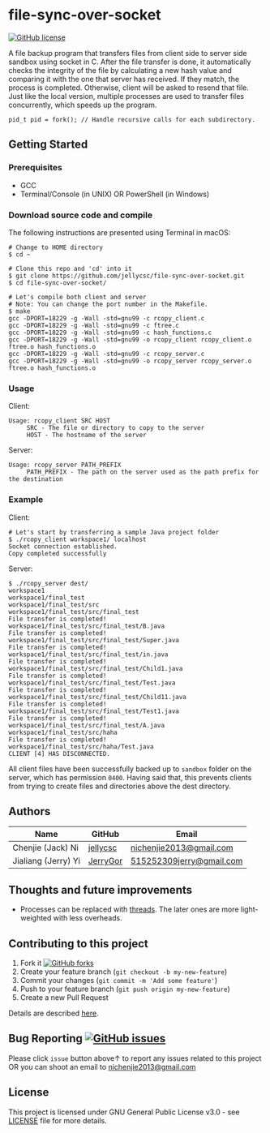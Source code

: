 # file-sync-over-socket
[![GitHub license](https://img.shields.io/github/license/jellycsc/file-sync-over-socket.svg)](LICENSE)

A file backup program that transfers files from client side to server side sandbox using socket in C. After the file transfer is done, it automatically checks the integrity of the file by calculating a new hash value and comparing it with the one that server has received. If they match, the process is completed. Otherwise, client will be asked to resend that file.  
Just like the local version, multiple processes are used to transfer files concurrently, which speeds up the program.  
```
pid_t pid = fork(); // Handle recursive calls for each subdirectory.
```

## Getting Started

### Prerequisites

* GCC
* Terminal/Console (in UNIX) OR PowerShell (in Windows)

### Download source code and compile
The following instructions are presented using Terminal in macOS:
```
# Change to HOME directory
$ cd ~

# Clone this repo and 'cd' into it
$ git clone https://github.com/jellycsc/file-sync-over-socket.git
$ cd file-sync-over-socket/

# Let's compile both client and server
# Note: You can change the port number in the Makefile.
$ make
gcc -DPORT=18229 -g -Wall -std=gnu99 -c rcopy_client.c
gcc -DPORT=18229 -g -Wall -std=gnu99 -c ftree.c
gcc -DPORT=18229 -g -Wall -std=gnu99 -c hash_functions.c
gcc -DPORT=18229 -g -Wall -std=gnu99 -o rcopy_client rcopy_client.o ftree.o hash_functions.o
gcc -DPORT=18229 -g -Wall -std=gnu99 -c rcopy_server.c
gcc -DPORT=18229 -g -Wall -std=gnu99 -o rcopy_server rcopy_server.o ftree.o hash_functions.o
```

### Usage
Client:
```
Usage: rcopy_client SRC HOST
	 SRC - The file or directory to copy to the server
	 HOST - The hostname of the server
```
Server:
```
Usage: rcopy_server PATH_PREFIX
	 PATH_PREFIX - The path on the server used as the path prefix for the destination
```

### Example
Client:
```
# Let's start by transferring a sample Java project folder
$ ./rcopy_client workspace1/ localhost
Socket connection established.
Copy completed successfully
```
Server:
```
$ ./rcopy_server dest/
workspace1
workspace1/final_test
workspace1/final_test/src
workspace1/final_test/src/final_test
File transfer is completed!
workspace1/final_test/src/final_test/B.java
File transfer is completed!
workspace1/final_test/src/final_test/Super.java
File transfer is completed!
workspace1/final_test/src/final_test/in.java
File transfer is completed!
workspace1/final_test/src/final_test/Child1.java
File transfer is completed!
workspace1/final_test/src/final_test/Test.java
File transfer is completed!
workspace1/final_test/src/final_test/Child11.java
File transfer is completed!
workspace1/final_test/src/final_test/Test1.java
File transfer is completed!
workspace1/final_test/src/final_test/A.java
workspace1/final_test/src/haha
File transfer is completed!
workspace1/final_test/src/haha/Test.java
CLIENT [4] HAS DISCONNECTED.
```
All client files have been successfully backed up to `sandbox` folder on the server, which has permission `0400`. Having said that, this prevents clients from trying to create files and directories above the dest directory.

## Authors

| Name                    | GitHub                                     | Email
| ----------------------- | ------------------------------------------ | -------------------------
| Chenjie (Jack) Ni       | [jellycsc](https://github.com/jellycsc)    | nichenjie2013@gmail.com
| Jialiang (Jerry) Yi     | [JerryGor](https://github.com/JerryGor)    | 515252309jerry@gmail.com

## Thoughts and future improvements

* Processes can be replaced with [threads](http://man7.org/linux/man-pages/man7/pthreads.7.html). The later ones are more light-weighted with less overheads. 

## Contributing to this project

1. Fork it [![GitHub forks](https://img.shields.io/github/forks/jellycsc/file-sync-over-socket.svg?style=social&label=Fork&maxAge=2592000)](https://github.com/jellycsc/file-sync-over-socket/fork)
2. Create your feature branch (`git checkout -b my-new-feature`)
3. Commit your changes (`git commit -m 'Add some feature'`)
4. Push to your feature branch (`git push origin my-new-feature`)
5. Create a new Pull Request

Details are described [here](https://git-scm.com/book/en/v2/GitHub-Contributing-to-a-Project).

## Bug Reporting [![GitHub issues](https://img.shields.io/github/issues/jellycsc/file-sync-over-socket.svg)](https://github.com/jellycsc/file-sync-over-socket/issues/)

Please click `issue` button above↑ to report any issues related to this project  
OR you can shoot an email to <nichenjie2013@gmail.com>

## License
This project is licensed under GNU General Public License v3.0 - see [LICENSE](LICENSE) file for more details.
